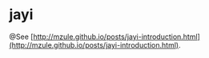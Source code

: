 jayi
===

@See [http://mzule.github.io/posts/jayi-introduction.html](http://mzule.github.io/posts/jayi-introduction.html).
